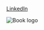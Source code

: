 [LinkedIn](https://www.linkedin.com/in/patricia-spalding-93a705188/)

![Book logo](/images20240629_201716.jpg)
